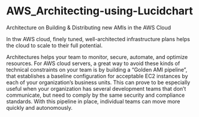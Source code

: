 # AWS_Architecting-using-Lucidchart
Architecture on Building &amp; Distributing new AMIs in the AWS Cloud

<P> In thw AWS cloud, finely tuned, well-architected infrastructure plans helps the cloud to scale to their full potential.</p>

Architectures helps your team to monitor, secure, automate, and optimize resources.
For AWS cloud servers, a great way to avoid these kinds of technical constraints on your team is by building a “Golden AMI pipeline”, that establishes a baseline configuration for acceptable EC2 instances by each of your organization’s business units. This can prove to be especially useful when your organization has several development teams that don’t communicate, but need to comply by the same security and compliance standards. With this pipeline in place, individual teams can move more quickly and autonomously.
